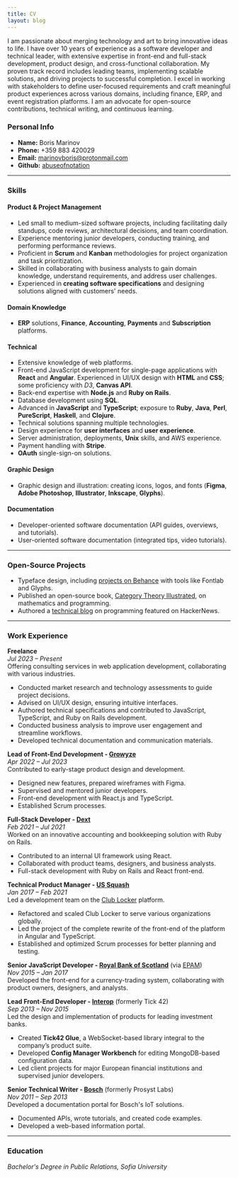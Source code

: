 ```yaml
---
title: CV
layout: blog
---
```


I am passionate about merging technology and art to bring innovative ideas to life. I have over 10 years of experience as a software developer and technical leader, with extensive expertise in front-end and full-stack development, product design, and cross-functional collaboration. My proven track record includes leading teams, implementing scalable solutions, and driving projects to successful completion. I excel in working with stakeholders to define user-focused requirements and craft meaningful product experiences across various domains, including finance, ERP, and event registration platforms. I am an advocate for open-source contributions, technical writing, and continuous learning.

### Personal Info

- **Name:** Boris Marinov
- **Phone:** +359 883 420029
- **Email:** [marinovboris@protonmail.com](mailto:marinovboris@protonmail.com)
- **Github:** [abuseofnotation](https://github.com/abuseofnotation)

---

### Skills

#### Product & Project Management

- Led small to medium-sized software projects, including facilitating daily standups, code reviews, architectural decisions, and team coordination.
- Experience mentoring junior developers, conducting training, and performing performance reviews.
- Proficient in **Scrum** and **Kanban** methodologies for project organization and task prioritization.
- Skilled in collaborating with business analysts to gain domain knowledge, understand requirements, and address user challenges.
- Experienced in **creating software specifications** and designing solutions aligned with customers' needs.

#### Domain Knowledge

- **ERP** solutions, **Finance**, **Accounting**, **Payments** and **Subscription** platforms.

#### Technical

- Extensive knowledge of web platforms.
- Front-end JavaScript development for single-page applications with **React** and **Angular**. Experienced in UI/UX design with **HTML** and **CSS**; some proficiency with _D3_, **Canvas API**.
- Back-end expertise with **Node.js** and **Ruby on Rails**.
- Database development using **SQL**.
- Advanced in **JavaScript** and **TypeScript**; exposure to **Ruby**, **Java**, **Perl**, **PureScript**, **Haskell**, and **Clojure**.
- Technical solutions spanning multiple technologies.
- Design experience for **user interfaces** and **user experience**.
- Server administration, deployments, **Unix** skills, and AWS experience.
- Payment handling with **Stripe**.
- **OAuth** single-sign-on solutions.

#### Graphic Design

- Graphic design and illustration: creating icons, logos, and fonts (**Figma**, **Adobe Photoshop**, **Illustrator**, **Inkscape**, **Glyphs**).

#### Documentation

- Developer-oriented software documentation (API guides, overviews, and tutorials).
- User-oriented software documentation (integrated tips, video tutorials).

---

### Open-Source Projects

- Typeface design, including [projects on Behance](https://www.behance.net/evolutionfonts/) with tools like Fontlab and Glyphs.
- Published an open-source book, [Category Theory Illustrated](https://abuseofnotation.github.io/category-theory-illustrated/), on mathematics and programming.
- Authored a [technical blog](https://abuseofnotation.github.io/blog/) on programming featured on HackerNews.

---

### Work Experience

**Freelance**  
_Jul 2023 – Present_  
Offering consulting services in web application development, collaborating with various industries.

- Conducted market research and technology assessments to guide project decisions.
- Advised on UI/UX design, ensuring intuitive interfaces.
- Authored technical specifications and contributed to JavaScript, TypeScript, and Ruby on Rails development.
- Conducted business analysis to improve user engagement and streamline workflows.
- Developed technical documentation and communication materials.

**Lead of Front-End Development - [Growyze](https://www.growyze.com/)**  
_Apr 2022 – Jul 2023_  
Contributed to early-stage product design and development.

- Designed new features, prepared wireframes with Figma.
- Supervised and mentored junior developers.
- Front-end development with React.js and TypeScript.
- Established Scrum processes.

**Full-Stack Developer - [Dext](https://dext.com/)**  
_Feb 2021 – Jul 2021_  
Worked on an innovative accounting and bookkeeping solution with Ruby on Rails.

- Contributed to an internal UI framework using React.
- Collaborated with product teams, designers, and business analysts.
- Full-stack development with Ruby on Rails and React front-end.

**Technical Product Manager - [US Squash](https://www.ussquash.org/)**  
_Jan 2017 – Feb 2021_  
Led a development team on the [Club Locker](https://about.clublocker.com/) platform.

- Refactored and scaled Club Locker to serve various organizations globally.
- Led the project of the complete rewrite of the front-end of the platform in Angular and TypeScript.
- Established and optimized Scrum processes for better planning and testing.

**Senior JavaScript Developer - [Royal Bank of Scotland](http://personal.rbs.co.uk/)** (via [EPAM](https://www.epam.com/))  
_Nov 2015 – Jan 2017_  
Developed the front-end for a currency-trading system, collaborating with product owners, designers, and analysts.

**Lead Front-End Developer - [Interop](https://interop.io/)** (formerly Tick 42)  
_Sep 2013 – Nov 2015_  
Led the design and implementation of products for leading investment banks.

- Created **Tick42 Glue**, a WebSocket-based library integral to the company’s product suite.
- Developed **Config Manager Workbench** for editing MongoDB-based configuration data.
- Led client projects for major European financial institutions and supervised junior developers.

**Senior Technical Writer - [Bosch](https://www.bosch-si.com/iot-platform/iot-platform/gateway/software.html)** (formerly Prosyst Labs)  
_Nov 2011 – Sep 2013_  
Developed a documentation portal for Bosch's IoT solutions.

- Documented APIs, wrote tutorials, and created code examples.
- Developed a web-based information portal.

---

### Education

_Bachelor's Degree in Public Relations, Sofia University_
